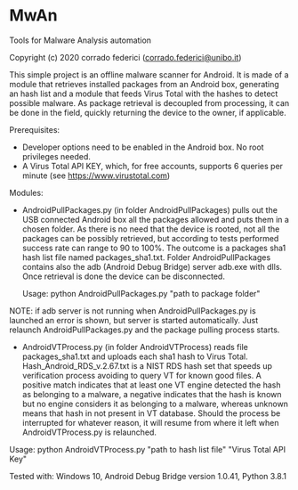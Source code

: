 # MwAn
Tools for Malware Analysis automation

Copyright (c) 2020 corrado federici (corrado.federici@unibo.it)

This simple project is an offline malware scanner for Android. It is made of a module that retrieves installed packages from an Android box, generating an hash list and a module that feeds Virus Total with the hashes to detect possible malware. As package retrieval is decoupled from processing, it can be done in the field, quickly returning the device to the owner, if applicable.

Prerequisites:

- Developer options need to be enabled in the Android box. No root privileges needed.
- A Virus Total API KEY, which, for free accounts, supports 6 queries per minute (see https://www.virustotal.com) 

Modules:

- AndroidPullPackages.py (in folder AndroidPullPackages) pulls out the USB connected Android box all the packages allowed and puts them in a chosen folder. As there is no need that the device is rooted, not all the packages can be possibly retrieved, but according to tests performed success rate can range to 90 to 100%. The outcome is a packages sha1 hash list file named packages_sha1.txt. Folder AndroidPullPackages contains also the adb (Android Debug Bridge) server adb.exe with dlls. Once retrieval is done the device can be disconnected.

  Usage: python AndroidPullPackages.py "path to package folder"
  
NOTE: if adb server is not running when AndroidPullPackages.py is launched an error is shown, but server is started automatically. Just relaunch AndroidPullPackages.py and the package pulling process starts.
  
- AndroidVTProcess.py (in folder AndroidVTProcess) reads file packages_sha1.txt and uploads each sha1 hash to Virus Total. Hash_Android_RDS_v.2.67.txt is a NIST RDS hash set that speeds up verification process avoiding to query VT for known good files. A positive match indicates that at least one VT engine detected the hash as belonging to a malware, a negative indicates that the hash is known but no engine considers it as belonging to a malware, whereas unknown means that hash in not present in VT database. Should the process be interrupted for whatever reason, it will resume from where it left when AndroidVTProcess.py is relaunched.

Usage: python AndroidVTProcess.py "path to hash list file" "Virus Total API Key"
 
Tested with: Windows 10, Android Debug Bridge version 1.0.41, Python 3.8.1

